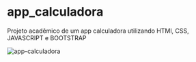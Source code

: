 # app_calculadora
Projeto acadêmico de um app calculadora utilizando HTMl, CSS, JAVASCRIPT e BOOTSTRAP 

![app-calculadora](https://user-images.githubusercontent.com/91493737/192153251-2decafea-32d2-4bab-ab28-399bd9f7cf23.jpeg)
